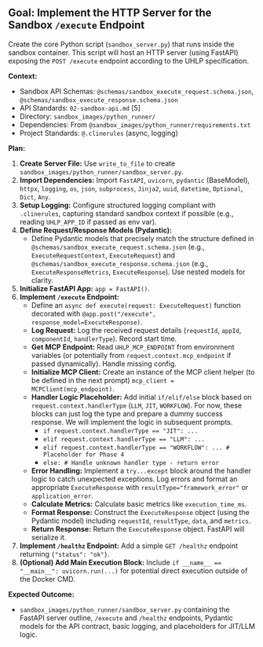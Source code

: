 ## Goal: Implement the HTTP Server for the Sandbox `/execute` Endpoint

Create the core Python script (`sandbox_server.py`) that runs inside the sandbox container. This script will host an HTTP server (using FastAPI) exposing the `POST /execute` endpoint according to the UHLP specification.

**Context:**
*   Sandbox API Schemas: `@schemas/sandbox_execute_request.schema.json`, `@schemas/sandbox_execute_response.schema.json`
*   API Standards: `02-sandbox-api.md` [5]
*   Directory: `sandbox_images/python_runner/`
*   Dependencies: From `@sandbox_images/python_runner/requirements.txt`
*   Project Standards: `@.clinerules` (async, logging)

**Plan:**

1.  **Create Server File:** Use `write_to_file` to create `sandbox_images/python_runner/sandbox_server.py`.
2.  **Import Dependencies:** Import `FastAPI`, `uvicorn`, `pydantic` (BaseModel), `httpx`, `logging`, `os`, `json`, `subprocess`, `Jinja2`, `uuid`, `datetime`, `Optional`, `Dict`, `Any`.
3.  **Setup Logging:** Configure structured logging compliant with `.clinerules`, capturing standard sandbox context if possible (e.g., reading `UHLP_APP_ID` if passed as env var).
4.  **Define Request/Response Models (Pydantic):**
    *   Define Pydantic models that precisely match the structure defined in `@schemas/sandbox_execute_request.schema.json` (e.g., `ExecuteRequestContext`, `ExecuteRequest`) and `@schemas/sandbox_execute_response.schema.json` (e.g., `ExecuteResponseMetrics`, `ExecuteResponse`). Use nested models for clarity.
5.  **Initialize FastAPI App:** `app = FastAPI()`.
6.  **Implement `/execute` Endpoint:**
    *   Define an `async def execute(request: ExecuteRequest)` function decorated with `@app.post("/execute", response_model=ExecuteResponse)`.
    *   **Log Request:** Log the received request details (`requestId`, `appId`, `componentId`, `handlerType`). Record start time.
    *   **Get MCP Endpoint:** Read `UHLP_MCP_ENDPOINT` from environment variables (or potentially from `request.context.mcp_endpoint` if passed dynamically). Handle missing config.
    *   **Initialize MCP Client:** Create an instance of the MCP client helper (to be defined in the next prompt) `mcp_client = MCPClient(mcp_endpoint)`.
    *   **Handler Logic Placeholder:** Add initial `if/elif/else` block based on `request.context.handlerType` (`LLM`, `JIT`, `WORKFLOW`). For now, these blocks can just log the type and prepare a dummy success response. We will implement the logic in subsequent prompts.
        *   `if request.context.handlerType == "JIT": ...`
        *   `elif request.context.handlerType == "LLM": ...`
        *   `elif request.context.handlerType == "WORKFLOW": ... # Placeholder for Phase 4`
        *   `else: # Handle unknown handler type - return error`
    *   **Error Handling:** Implement a `try...except` block around the handler logic to catch unexpected exceptions. Log errors and format an appropriate `ExecuteResponse` with `resultType="framework_error"` or `application_error`.
    *   **Calculate Metrics:** Calculate basic metrics like `execution_time_ms`.
    *   **Format Response:** Construct the `ExecuteResponse` object (using the Pydantic model) including `requestId`, `resultType`, `data`, and `metrics`.
    *   **Return Response:** Return the `ExecuteResponse` object. FastAPI will serialize it.
7.  **Implement `/healthz` Endpoint:** Add a simple `GET /healthz` endpoint returning `{"status": "ok"}`.
8.  **(Optional) Add Main Execution Block:** Include `if __name__ == "__main__": uvicorn.run(...)` for potential direct execution outside of the Docker CMD.

**Expected Outcome:**
*   `sandbox_images/python_runner/sandbox_server.py` containing the FastAPI server outline, `/execute` and `/healthz` endpoints, Pydantic models for the API contract, basic logging, and placeholders for JIT/LLM logic.